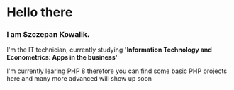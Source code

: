 <h1> Hello there </h1> 
<h3> I am Szczepan Kowalik. </h3> 

<p> I'm the IT technician, currently studying <b> 'Information Technology and Econometrics: Apps in the business' </b> </p>
<p> I'm currently learing PHP 8 therefore you can find some basic PHP projects here and many more advanced will show up soon </p>

